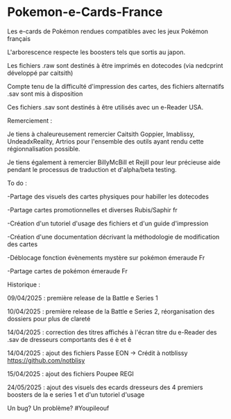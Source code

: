 # Pokemon-e-Cards-France
Les e-cards de Pokémon rendues compatibles avec les jeux Pokémon français



L'arborescence respecte les boosters tels que sortis au japon.

Les fichiers .raw sont destinés à être imprimés en dotecodes (via nedcprint développé par caitsith)

Compte tenu de la difficulté d'impression des cartes, des fichiers alternatifs .sav sont mis à disposition

Ces fichiers .sav sont destinés à être utilisés avec un e-Reader USA.



Remerciement :

Je tiens à chaleureusement remercier Caitsith Goppier, Imablissy, UndeadxReality, Artrios pour l'ensemble des outils ayant rendu cette régionnalisation possible.

Je tiens également à remercier BillyMcBill et Rejill pour leur précieuse aide pendant le processus de traduction et d'alpha/beta testing.



To do :

-Partage des visuels des cartes physiques pour habiller les dotecodes

-Partage cartes promotionnelles et diverses Rubis/Saphir fr

-Création d'un tutoriel d'usage des fichiers et d'un guide d'impression

-Création d'une documentation décrivant la méthodologie de modification des cartes

-Déblocage fonction évènements mystère sur pokémon émeraude Fr

-Partage cartes de pokémon émeraude Fr




Historique :

09/04/2025 : première release de la Battle e Series 1

10/04/2025 : première release de la Battle e Series 2, réorganisation des dossiers pour plus de clareté

14/04/2025 : correction des titres affichés à l'écran titre du e-Reader des .sav de dresseurs comportants des é è et ê

14/04/2025 : ajout des fichiers Passe EON -> Crédit à notblissy https://github.com/notblisy

15/04/2025 : ajout des fichiers Poupee REGI

24/05/2025 : ajout des visuels des ecards dresseurs des 4 premiers boosters de la e series 1 et d'un tutoriel d'usage

Un bug? Un problème? #Youpileouf
